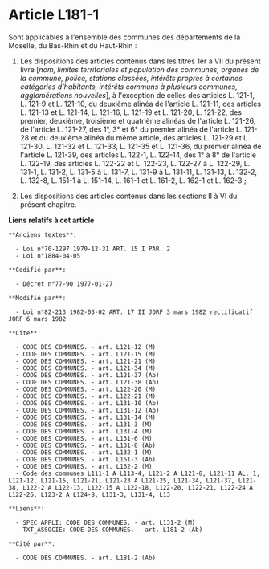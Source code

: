 # Article L181-1

Sont applicables à l'ensemble des communes des départements de la Moselle, du Bas-Rhin et du Haut-Rhin :

1. Les dispositions des articles contenus dans les titres 1er à VII du présent livre [*nom, limites territoriales et
population des communes, organes de la commune, police, stations classées, intérêts propres à certaines catégories
d'habitants, intérêts communs à plusieurs communes, agglomérations nouvelles*], à l'exception de celles des articles L.
121-1, L. 121-9 et L. 121-10, du deuxième alinéa de l'article L. 121-11, des articles L. 121-13 et L. 121-14, L. 121-16, L.
121-19 et L. 121-20, L. 121-22, des premier, deuxième, troisième et quatrième alinéas de l'article L. 121-26, de l'article L.
121-27, des 1°, 3° et 6° du premier alinéa de l'article L. 121-28 et du deuxième alinéa du même article, des articles L.
121-29 et L. 121-30, L. 121-32 et L. 121-33, L. 121-35 et L. 121-36, du premier alinéa de l'article L. 121-39, des articles
L. 122-1, L. 122-14, des 1° à 8° de l'article L. 122-19, des articles L. 122-22 et L. 122-23, L. 122-27 à L. 122-29, L.
131-1, L. 131-2, L. 131-5 à L. 131-7, L. 131-9 à L. 131-11, L. 131-13, L. 132-2, L. 132-8, L. 151-1 à L. 151-14, L. 161-1 et
L. 161-2, L. 162-1 et L. 162-3 ;

2. Les dispositions des articles contenus dans les sections II à VI du présent chapitre.

**Liens relatifs à cet article**

	**Anciens textes**:

	  - Loi n°70-1297 1970-12-31 ART. 15 I PAR. 2
	  - Loi n°1884-04-05

	**Codifié par**:

	  - Décret n°77-90 1977-01-27

	**Modifié par**:

	  - Loi n°82-213 1982-03-02 ART. 17 II JORF 3 mars 1982 rectificatif JORF 6 mars 1982

	**Cite**:

	  - CODE DES COMMUNES. - art. L121-12 (M)
	  - CODE DES COMMUNES. - art. L121-15 (M)
	  - CODE DES COMMUNES. - art. L121-21 (M)
	  - CODE DES COMMUNES. - art. L121-34 (M)
	  - CODE DES COMMUNES. - art. L121-37 (Ab)
	  - CODE DES COMMUNES. - art. L121-38 (Ab)
	  - CODE DES COMMUNES. - art. L122-20 (M)
	  - CODE DES COMMUNES. - art. L122-21 (M)
	  - CODE DES COMMUNES. - art. L131-10 (Ab)
	  - CODE DES COMMUNES. - art. L131-12 (Ab)
	  - CODE DES COMMUNES. - art. L131-14 (M)
	  - CODE DES COMMUNES. - art. L131-3 (M)
	  - CODE DES COMMUNES. - art. L131-4 (M)
	  - CODE DES COMMUNES. - art. L131-6 (M)
	  - CODE DES COMMUNES. - art. L131-8 (Ab)
	  - CODE DES COMMUNES. - art. L132-1 (M)
	  - CODE DES COMMUNES. - art. L161-3 (Ab)
	  - CODE DES COMMUNES. - art. L162-2 (M)
	  - Code des communes L111-1 A L113-4, L121-2 A L121-8, L121-11 AL. 1, L121-12, L121-15, L121-21, L121-23 A L121-25, L121-34, L121-37, L121-38, L122-2 A L122-13, L122-15 A L122-18, L122-20, L122-21, L122-24 A L122-26, L123-2 A L124-8, L131-3, L131-4, L13

	**Liens**:

	  - SPEC_APPLI: CODE DES COMMUNES. - art. L131-2 (M)
	  - TXT_ASSOCIE: CODE DES COMMUNES. - art. L181-2 (Ab)

	**Cité par**:

	  - CODE DES COMMUNES. - art. L181-2 (Ab)
